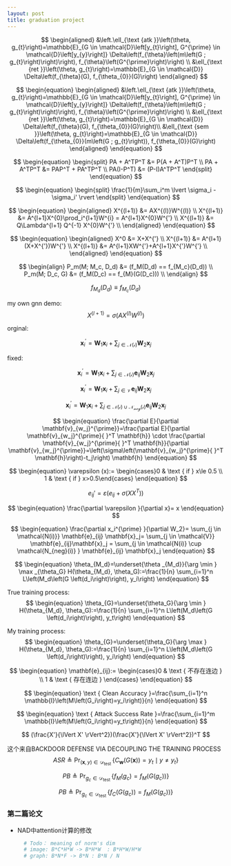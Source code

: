 ```yaml
---
layout: post
title: graduation project
---
```


$$
\begin{aligned}
&\left.\ell_{\text {atk }}\left(\theta, g_{t}\right)=\mathbb{E}_{G \in \mathcal{D}\left[y_{t}\right], G^{\prime} \in \mathcal{D}\left[y_{y}\right]} \Delta\left(f_{\theta}\left(m\left(G ; g_{t}\right)\right)\right), f_{\theta}\left(G^{\prime}\right)\right) \\
&\ell_{\text {ret }}\left(\theta, g_{t}\right)=\mathbb{E}_{G \in \mathcal{D}} \Delta\left(f_{\theta}(G), f_{\theta_{0}}(G)\right)
\end{aligned}
$$

$$
\begin{equation}
\begin{aligned}
&\left.\ell_{\text {atk }}\left(\theta, g_{t}\right)=\mathbb{E}_{G \in \mathcal{D}\left[y_{t}\right], G^{\prime} \in \mathcal{D}\left[y_{y}\right]} \Delta\left(f_{\theta}\left(m\left(G ; g_{t}\right)\right)\right), f_{\theta}\left(G^{\prime}\right)\right) \\
&\ell_{\text {ret }}\left(\theta, g_{t}\right)=\mathbb{E}_{G \in \mathcal{D}} \Delta\left(f_{\theta}(G), f_{\theta_{0}}(G)\right)\\
&\ell_{\text {sem }}\left(\theta, g_{t}\right)=\mathbb{E}_{G \in \mathcal{D}} \Delta\left(f_{\theta_{0}}(m\left(G ; g_{t}\right)), f_{\theta_{0}}(G)\right)
\end{aligned}
\end{equation}
$$

$$
\begin{equation}
\begin{split}
PA + A^TP^T &= P(A + A^T)P^T \\
PA + A^TP^T &= PAP^T + PA^TP^T \\
PA(I-P^T) &= (P-I)A^TP^T
\end{split}
\end{equation}
$$

$$
\begin{equation}
\begin{split}
\frac{1}{m}\sum_i^m \lvert \sigma_i - \sigma_i' \rvert
\end{split}
\end{equation}
$$

$$
\begin{equation}
\begin{aligned}
X^{(l+1)} &= AX^{(l)}W^{(l)} \\
X^{(l+1)} &= A^{l+1}X^{0}\prod_i^{l+1}W^{i} = A^{l+1}X^{0}W^{'} \\
X^{(l+1)} &= Q\Lambda^{l+1} Q^{-1} X^{0}W^{'} \\
\end{aligned}
\end{equation}
$$

$$
\begin{equation}
\begin{aligned}
X^0 &= X+X^{'} \\
X^{(l+1)} &= A^{l+1}(X+X^{'})W^{'} \\
X^{(l+1)} &= A^{l+1}XW^{'}+A^{l+1}X^{'}W^{'} \\
\end{aligned}
\end{equation}
$$


$$
\begin{align}
    P_m(M; M_c, D_d) &= (f_M(D_d) == f_{M_c}(D_d)) \\
    P_m(M; D_c, G) &= (f_M(D_c) == f_{M}(G(D_c))) \\
\end{align}
$$


$$
\begin{equation}
    f_{M_d}(D_d) \equiv f_{M_c}(D_d)
\end{equation}
$$

my own gnn demo:
$$
\begin{equation}
X^{(l+1)} = \sigma (AX^{(l)}W^{(l)}) 
\end{equation}
$$

orginal:

$$
\mathbf{x}^{\prime}_i = \mathbf{W}_1 \mathbf{x}_i +  
\sum_{j \in \mathcal{N(i)}} \mathbf{W}_2 \mathbf{x}_j
$$

fixed:

$$
\mathbf{x}^{\prime}_i = \mathbf{W}_1 \mathbf{x}_i +  
\sum_{j \in \mathcal{N(i)}} \mathbf{e}_{ij} \mathbf{W}_2 \mathbf{x}_j
$$

$$
\mathbf{x}^{\prime}_i = \mathbf{W}_1 \mathbf{x}_i + 
\sum_{j \in \mathcal{V}} \mathbf{e}_{ij} \mathbf{W}_2  \mathbf{x}_j
$$

$$
\mathbf{x}^{\prime}_i = \mathbf{W}_1 \mathbf{x}_i + 
\sum_{j \in \mathcal{N(i)} \cup  \mathcal{N_{neg}(i)} } \mathbf{e}_{ij} \mathbf{W}_2  \mathbf{x}_j
$$

$$
\begin{equation}
\frac{\partial E}{\partial \mathbf{v}_{w_j}^{\prime}}=\frac{\partial E}{\partial \mathbf{v}_{w_j}^{\prime}{ }^T \mathbf{h}} \cdot \frac{\partial \mathbf{v}_{w_j}^{\prime}{ }^T \mathbf{h}}{\partial \mathbf{v}_{w_j}^{\prime}}=\left(\sigma\left(\mathbf{v}_{w_j}^{\prime}{ }^T \mathbf{h}\right)-t_j\right) \mathbf{h}
\end{equation}
$$

$$
\begin{equation}
\varepsilon (x):= \begin{cases}0 & \text { if } x\le 0.5 \\ 1 & \text { if } x>0.5\end{cases}
\end{equation}
$$

$$
\begin{equation}
e_{ij}' = \varepsilon( e_{ij}+ \sigma (XX^T))
\end{equation}
$$


$$
\begin{equation}
\frac{\partial \varepsilon }{\partial x}= x
\end{equation}
$$


$$
\begin{equation}
\frac{\partial x_i^{\prime} }{\partial W_2}= \sum_{j \in \mathcal{N(i)}} \mathbf{e}_{ij}  \mathbf{x}_j=  \sum_{j \in \mathcal{V}} \mathbf{e}_{ij}\mathbf{x}_j = \sum_{j \in \mathcal{N(i)} \cup  \mathcal{N_{neg}(i)} } \mathbf{e}_{ij}  \mathbf{x}_j
\end{equation}
$$


$$
\begin{equation}
\theta_{M_d}=\underset{\theta _{M_d}}{\arg \min } \max _{\theta_G}  H(\theta_{M_d}, \theta_G):=\frac{1}{n} \sum_{i=1}^n L\left(M_d\left(G \left(d_i\right)\right), y_i\right)
\end{equation}
$$


True training process:
$$
\begin{equation}
\theta_{G}=\underset{\theta_G}{\arg \min }   H(\theta_{M_d}, \theta_G):=\frac{1}{n} \sum_{i=1}^n L\left(M_d\left(G \left(d_i\right)\right), y_t\right)
\end{equation}
$$

My training process:
$$
\begin{equation}
\theta_{G}=\underset{\theta_G}{\arg \max }   H(\theta_{M_d}, \theta_G):=\frac{1}{n} \sum_{i=1}^n L\left(M_d\left(G \left(d_i\right)\right), y_i\right)
\end{equation}
$$

$$
\begin{equation}
\mathbf{e}_{ij}:= \begin{cases}0 & \text { 不存在连边  } \\ 1 & \text { 存在连边 } \end{cases}
\end{equation}
$$

$$
\begin{equation}
\text { Clean Accuracy }=\frac{\sum_{i=1}^n \mathbb{I}\left(M\left(G_i\right)=y_i\right)}{n}
\end{equation}
$$

$$
\begin{equation}
\text { Attack Success Rate }=\frac{\sum_{i=1}^m \mathbb{I}\left(M\left(G_i\right)=y_t\right)}{n}
\end{equation}
$$

$$
(\frac{X'}{\lVert X' \rVert^2})(\frac{X'}{\lVert X' \rVert^2})^T
$$

这个来自BACKDOOR DEFENSE VIA DECOUPLING THE TRAINING PROCESS
$$
\begin{equation}
A S R \triangleq \operatorname{Pr}_{(\boldsymbol{x}, y) \in \mathcal{D}_{\text {test }}}\left\{C_{\boldsymbol{w}}(G(\boldsymbol{x}))=y_t \mid y \neq y_t\right\}
\end{equation}
$$



$$
\begin{equation}
PB \triangleq \operatorname{Pr}_{\mathit{g_c} \in \mathcal{D}_{\text {test }}}\left\{f_M(\mathit{g_c}) = f_{M}(G(\mathit{g_c}))\right\}
\end{equation}
$$

$$
\begin{equation}
PB \triangleq \operatorname{Pr}_{\mathit{g_c} \in \mathcal{D}_{\text {test }}}\left\{f_C(G(\mathit{g_c})) = f_{M}(G(\mathit{g_c}))\right\}
\end{equation}
$$


### 第二篇论文

* NAD中attention计算的修改
  ```python
    # Todo： meaning of norm's dim
    # image: B*C*H*W -> B*H*W  : B*H*W/H*W
    # graph: B*N*F -> B*N : B*N / N
  ```